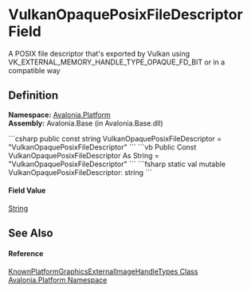 # VulkanOpaquePosixFileDescriptor Field


A POSIX file descriptor that's exported by Vulkan using VK_EXTERNAL_MEMORY_HANDLE_TYPE_OPAQUE_FD_BIT or in a compatible way



## Definition
**Namespace:** <a href="N_Avalonia_Platform">Avalonia.Platform</a>  
**Assembly:** Avalonia.Base (in Avalonia.Base.dll)

<Tabs groupId="api-code-preview">
<TabItem value="csharp" label="C#">
```csharp
public const string VulkanOpaquePosixFileDescriptor = "VulkanOpaquePosixFileDescriptor"
```
</TabItem>
<TabItem value="vb" label="VB">
```vb
Public Const VulkanOpaquePosixFileDescriptor As String = "VulkanOpaquePosixFileDescriptor"
```
</TabItem>
<TabItem value="fsharp" label="F#">
```fsharp
static val mutable VulkanOpaquePosixFileDescriptor: string
```
</TabItem>
</Tabs>



#### Field Value
<a href="https://learn.microsoft.com/dotnet/api/system.string" target="_blank" rel="noopener noreferrer">String</a>

## See Also


#### Reference
<a href="T_Avalonia_Platform_KnownPlatformGraphicsExternalImageHandleTypes">KnownPlatformGraphicsExternalImageHandleTypes Class</a>  
<a href="N_Avalonia_Platform">Avalonia.Platform Namespace</a>  

